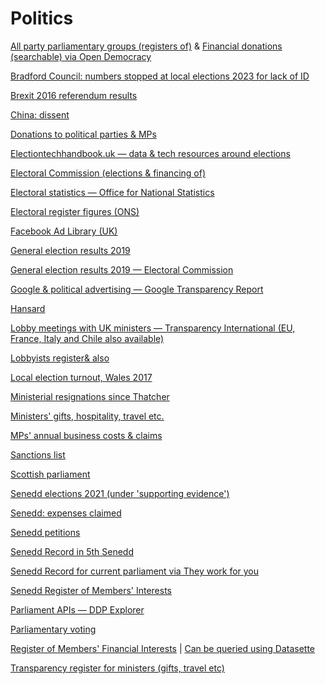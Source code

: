 # Politics

[All party parliamentary groups (registers of)](https://www.parliament.uk/mps-lords-and-offices/standards-and-financial-interests/parliamentary-commissioner-for-standards/registers-of-interests/register-of-all-party-party-parliamentary-groups/) & [Financial donations (searchable) via Open Democracy](https://www.opendemocracy.net/en/dark-money-investigations/all-party-parliamentary-groups-search-the-data/)

[Bradford Council: numbers stopped at local elections 2023 for lack of ID](https://www.bradford.gov.uk/your-council/elections-and-voting/voter-id-statistics-4-may-2023/)

[Brexit 2016 referendum results](https://www.electoralcommission.org.uk/who-we-are-and-what-we-do/elections-and-referendums/past-elections-and-referendums/eu-referendum/results-and-turnout-eu-referendum)

[China: dissent](https://chinadissent.net/)

[Donations to political parties & MPs](http://search.electoralcommission.org.uk/?currentPage=1&rows=10&sort=RegulatedDoneeType&order=asc&tab=1&open=filter&et=pp&isIrishSourceYes=true&isIrishSourceNo=true&date=Accepted&from=&to=&quarters=2020q1&prePoll=false&postPoll=true&register=gb&register=ni&optCols=Register&optCols=CampaigningName&optCols=AccountingUnitsAsCentralParty&optCols=IsSponsorship&optCols=IsIrishSource&optCols=RegulatedDoneeType&optCols=CompanyRegistrationNumber&optCols=Postcode&optCols=NatureOfDonation&optCols=PurposeOfVisit&optCols=DonationAction&optCols=ReportedDate&optCols=IsReportedPrePoll&optCols=ReportingPeriodName&optCols=IsBequest&optCols=IsAggregation)

[Electiontechhandbook.uk — data & tech resources around elections](https://docs.google.com/document/d/1H-lRCPmeXDpWcYReGxljSDO-p04S5i4Q0Sz0GxsnLg8/edit#)

[Electoral Commission (elections & financing of)](http://search.electoralcommission.org.uk/?currentPage=0&rows=10&sort=AcceptedDate&order=desc&tab=1&et=pp&et=ppm&et=tp&et=perpar&et=rd&isIrishSourceYes=true&isIrishSourceNo=true&prePoll=false&postPoll=true&register=gb&register=ni&register=none&optCols=Register&optCols=CampaigningName&optCols=AccountingUnitsAsCentralParty&optCols=IsSponsorship&optCols=IsIrishSource&optCols=RegulatedDoneeType&optCols=CompanyRegistrationNumber&optCols=Postcode&optCols=NatureOfDonation&optCols=PurposeOfVisit&optCols=DonationAction&optCols=ReportedDate&optCols=IsReportedPrePoll&optCols=ReportingPeriodName&optCols=IsBequest&optCols=IsAggregation)

[Electoral statistics — Office for National Statistics](https://www.ons.gov.uk/peoplepopulationandcommunity/elections/electoralregistration/datasets/electoralstatisticsforuk)

[Electoral register figures (ONS)](https://www.ons.gov.uk/peoplepopulationandcommunity/elections/electoralregistration/datasets/electoralstatisticsforuk)

[Facebook Ad Library (UK)](https://www.facebook.com/ads/archive/report/?source=archive-landing-page&country=GB)

[General election results 2019](https://github.com/aodhanlutetiae/uk_election_2019)

[General election results 2019 — Electoral Commission](https://www.electoralcommission.org.uk/who-we-are-and-what-we-do/elections-and-referendums/past-elections-and-referendums/uk-general-elections/results-and-turnout-2017-uk-general-election)

[Google & political advertising — Google Transparency Report](https://adstransparency.google.com/political?political&region=GB)

[Hansard](https://hansard.parliament.uk/)

[Lobby meetings with UK ministers — Transparency International (EU, France, Italy and Chile also available)](https://openaccess.transparency.org.uk/)

[Lobbyists register](https://orcl.my.site.com/CLR_Search)[& also](https://lobbying-register.uk/)

[Local election turnout, Wales 2017](https://www.electoralcommission.org.uk/who-we-are-and-what-we-do/elections-and-referendums/past-elections-and-referendums/wales-local-council-elections/report-may-2022-elections-wales)

[Ministerial resignations since Thatcher](https://docs.google.com/spreadsheets/d/1gVHNx4kzXd947AFfQGiJg5zJrdNXrM81t2OC8UJFnw8/edit#gid=0)

[Ministers' gifts, hospitality, travel etc.](https://www.gov.uk/government/collections/ministers-transparency-publications)

[MPs' annual business costs & claims](https://www.theipsa.org.uk/mp-staffing-business-costs/annual-publications)

[Sanctions list](https://www.gov.uk/government/publications/the-uk-sanctions-list)

[Scottish parliament](https://data.parliament.scot/#/home)

[Senedd elections 2021 (under 'supporting evidence')](https://www.electoralcommission.org.uk/who-we-are-and-what-we-do/elections-and-referendums/past-elections-and-referendums/senedd-elections/report-may-2021-elections-wales)

[Senedd: expenses claimed](https://allowances.assembly.wales/)

[Senedd petitions](https://petitions.senedd.wales/)

[Senedd Record in 5th Senedd](https://dataverse.harvard.edu/file.xhtml?fileId=4957018&version=1.0)

[Senedd Record for current parliament via They work for you](https://www.theyworkforyou.com/pwdata/scrapedxml/senedd/en/)

[Senedd Register of Members' Interests](https://senedd.wales/senedd-business/register-of-members-interests/)

[Parliament APIs — DDP Explorer](http://explore.data.parliament.uk/)

[Parliamentary voting](https://www.publicwhip.org.uk/divisions.php)

[Register of Members' Financial Interests](https://www.parliament.uk/mps-lords-and-offices/standards-and-financial-interests/parliamentary-commissioner-for-standards/registers-of-interests/register-of-members-financial-interests/) | [Can be queried using Datasette](https://register-of-members-interests.datasettes.com/regmem)

[Transparency register for ministers (gifts, travel etc)](https://www.gov.uk/government/collections/ministers-transparency-publications)
